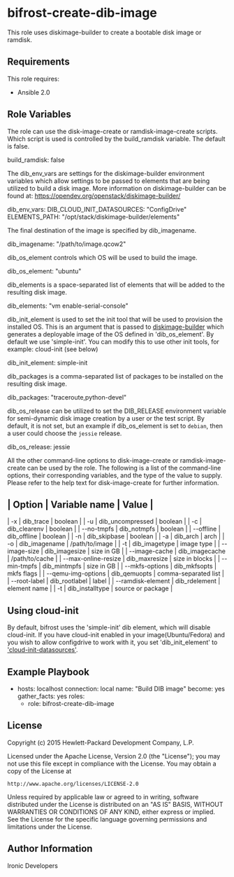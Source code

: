 bifrost-create-dib-image
========================

This role uses diskimage-builder to create a bootable disk image or ramdisk.

Requirements
------------

This role requires:

- Ansible 2.0

Role Variables
--------------

The role can use the disk-image-create or ramdisk-image-create scripts. Which
script is used is controlled by the build_ramdisk variable. The default is
false.

build_ramdisk: false

The dib_env_vars are settings for the diskimage-builder environment variables
which allow settings to be passed to elements that are being utilized to build
a disk image.  More information on diskimage-builder can be found at:
https://opendev.org/openstack/diskimage-builder/

dib_env_vars:
  DIB_CLOUD_INIT_DATASOURCES: "ConfigDrive"
  ELEMENTS_PATH: "/opt/stack/diskimage-builder/elements"

The final destination of the image is specified by dib_imagename.

dib_imagename: "/path/to/image.qcow2"

dib_os_element controls which OS will be used to build the image.

dib_os_element: "ubuntu"

dib_elements is a space-separated list of elements that will be
added to the resulting disk image.

dib_elements: "vm enable-serial-console"

dib_init_element is used to set the init tool that will be used to provision
the installed OS. This is an argument that is passed to
[diskimage-builder](http://docs.openstack.org/developer/diskimage-builder/)
which generates a deployable image of the OS defined in 'dib_os_element'. By
default we use 'simple-init'. You can modify this to use other init tools, for
example: cloud-init (see below)

dib_init_element: simple-init

dib_packages is a comma-separated list of packages to be installed
on the resulting disk image.

dib_packages: "traceroute,python-devel"

dib_os_release can be utilized to set the DIB_RELEASE environment
variable for semi-dynamic disk image creation by a user or the
test script.  By default, it is not set, but an example if
dib_os_element is set to ``debian``, then a user could choose
the ``jessie`` release.

dib_os_release: jessie

All the other command-line options to disk-image-create or
ramdisk-image-create can be used by the role. The following is a list
of the command-line options, their corresponding variables, and the type
of the value to supply. Please refer to the help text for disk-image-create
for further information.

| Option              | Variable name    | Value                |
-----------------------------------------------------------------
| -x                  | dib_trace        | boolean              |
| -u                  | dib_uncompressed | boolean              |
| -c                  | dib_clearenv     | boolean              |
| --no-tmpfs          | dib_notmpfs      | boolean              |
| --offline           | dib_offline      | boolean              |
| -n                  | dib_skipbase     | boolean              |
| -a                  | dib_arch         | arch                 |
| -o                  | dib_imagename    | /path/to/image       |
| -t                  | dib_imagetype    | image type           |
| --image-size        | dib_imagesize    | size in GB           |
| --image-cache       | dib_imagecache   | /path/to/cache       |
| --max-online-resize | dib_maxresize    | size in blocks       |
| --min-tmpfs         | dib_mintmpfs     | size in GB           |
| --mkfs-options      | dib_mkfsopts     | mkfs flags           |
| --qemu-img-options  | dib_qemuopts     | comma-separated list |
| --root-label        | dib_rootlabel    | label                |
| --ramdisk-element   | dib_rdelement    | element name         |
| -t                  | dib_installtype  | source or package    |

Using cloud-init
----------------

By default, bifrost uses the 'simple-init' dib element, which will disable
cloud-init. If you have cloud-init enabled in your image(Ubuntu/Fedora) and you
wish to allow configdrive to work with it, you set 'dib_init_element' to
['cloud-init-datasources'](http://docs.openstack.org/developer/diskimage-builder/elements/cloud-init-datasources/README.html).

Example Playbook
----------------

- hosts: localhost
  connection: local
  name: "Build DIB image"
  become: yes
  gather_facts: yes
  roles:
    - role: bifrost-create-dib-image


License
-------

Copyright (c) 2015 Hewlett-Packard Development Company, L.P.

Licensed under the Apache License, Version 2.0 (the "License");
you may not use this file except in compliance with the License.
You may obtain a copy of the License at

    http://www.apache.org/licenses/LICENSE-2.0

Unless required by applicable law or agreed to in writing, software
distributed under the License is distributed on an "AS IS" BASIS,
WITHOUT WARRANTIES OR CONDITIONS OF ANY KIND, either express or implied.
See the License for the specific language governing permissions and
limitations under the License.

Author Information
------------------

Ironic Developers
